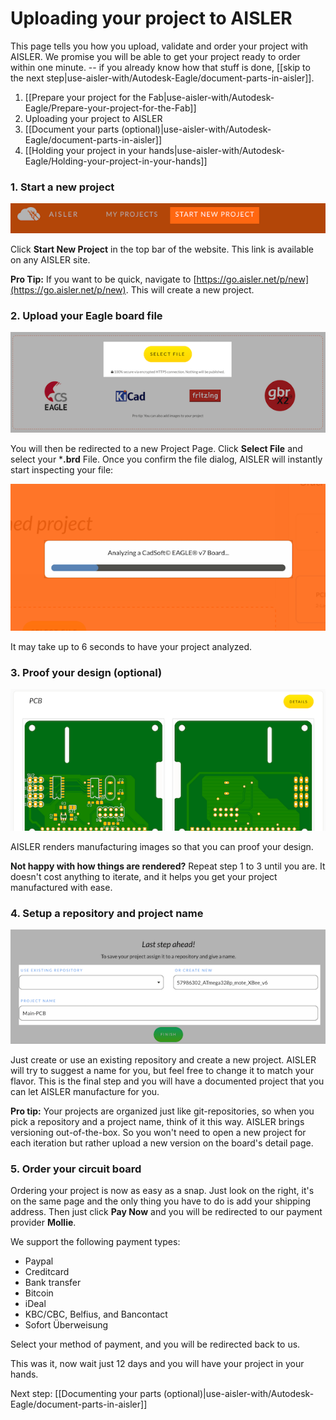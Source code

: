 <!-- --- title: Using Autodesk Eagle with AISLER: Uploading your project to AISLER -->
# Uploading your project to AISLER #
This page tells you how you upload, validate and order your project with AISLER. We promise you will be able to get your project ready to order within one minute. -- if you already know how that stuff is done, [[skip to the next step|use-aisler-with/Autodesk-Eagle/document-parts-in-aisler]].

1. [[Prepare your project for the Fab|use-aisler-with/Autodesk-Eagle/Prepare-your-project-for-the-Fab]]
2. Uploading your project to AISLER
3. [[Document your parts (optional)|use-aisler-with/Autodesk-Eagle/document-parts-in-aisler]]
4. [[Holding your project in your hands|use-aisler-with/Autodesk-Eagle/Holding-your-project-in-your-hands]]


### 1. Start a new project ###
![Start a new Project in AISLER](../assets/start_project.png)

Click **Start New Project** in the top bar of the website. This link is available on any AISLER site.

**Pro Tip:** If you want to be quick, navigate to [https://go.aisler.net/p/new](https://go.aisler.net/p/new). This will create a new project.

### 2. Upload your Eagle board file ###
![Upload your File in AISLER](../assets/upload_project.png)

You will then be redirected to a new Project Page. Click **Select File** and select your ***.brd** File. Once you confirm the file dialog, AISLER will instantly start inspecting your file:

![Analyzing an Eagle board file](assets/analyzing_the_project.png)

It may take up to 6 seconds to have your project analyzed.

### 3. Proof your design (optional)
![Proof your Eagle design](assets/manufacturing_renderings.png)

AISLER renders manufacturing images so that you can proof your design.

**Not happy with how things are rendered?** Repeat step 1 to 3 until you are. It doesn't cost anything to iterate, and it helps you get your project manufactured with ease.   

### 4. Setup a repository and project name ###
![Setup a repository and name for your Fritzing project](../assets/new_project.png)

Just create or use an existing repository and create a new project. AISLER will try to suggest a name for you, but feel free to change it to match your flavor. This is the final step and you will have a documented project that you can let AISLER manufacture for you.

**Pro tip:** Your projects are organized just like git-repositories, so when you pick a repository and a project name, think of it this way. AISLER brings versioning out-of-the-box. So you won't need to open a new project for each iteration but rather upload a new version on the board's detail page.

### 5. Order your circuit board ###

Ordering your project is now as easy as a snap. Just look on the right, it's on the same page and the only thing you have to do is add your shipping address. Then just click **Pay Now** and you will be redirected to our payment provider **Mollie**.

We support the following payment types:

- Paypal
- Creditcard
- Bank transfer
- Bitcoin
- iDeal
- KBC/CBC, Belfius, and Bancontact
- Sofort Überweisung

Select your method of payment, and you will be redirected back to us.

This was it, now wait just 12 days and you will have your project in your hands.

Next step: [[Documenting your parts (optional)|use-aisler-with/Autodesk-Eagle/document-parts-in-aisler]]
